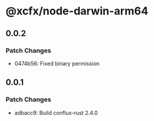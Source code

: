 # @xcfx/node-darwin-arm64

## 0.0.2

### Patch Changes

- 0474b56: Fixed binary permission

## 0.0.1

### Patch Changes

- adbacc9: Build conflux-rust 2.4.0
